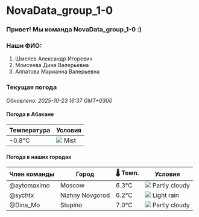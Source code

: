 # NovaData_group_1-0
### Привет! Мы команда NovaData_group_1-0 :)

### Наши ФИО:
1. Шмелев Александр Игоревич
2. Моисеева Дина Валерьевна
3. Алпатова Марианна Валерьевна

### Текущая погода
<!-- WEATHER:START -->
_Обновлено: 2025-10-23 16:37 GMT+0300_

#### Погода в Абакане

| Температура | Условия |
|-------------|----------|
| -0.8°C     | ![](https://cdn.weatherapi.com/weather/64x64/night/143.png) Mist |

#### Погода в наших городах

| Член команды  | Город               | 🌡️ Темп.  | Условия          |
|---------------|---------------------|-----------|--------------------|
| @aytomaximo    | Moscow              |    6.3°C | ![](https://cdn.weatherapi.com/weather/64x64/day/116.png) Partly cloudy |
| @sychtx        | Nizhny Novgorod     |    6.2°C | ![](https://cdn.weatherapi.com/weather/64x64/day/296.png) Light rain   |
| @Dina_Mo       | Stupino             |    7.0°C | ![](https://cdn.weatherapi.com/weather/64x64/day/116.png) Partly cloudy |

<!-- WEATHER:END -->
